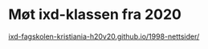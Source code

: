 # Møt ixd-klassen fra 2020

[ixd-fagskolen-kristiania-h20v20.github.io/1998-nettsider/](https://ixd-fagskolen-kristiania-h20v20.github.io/1998-nettsider/)
